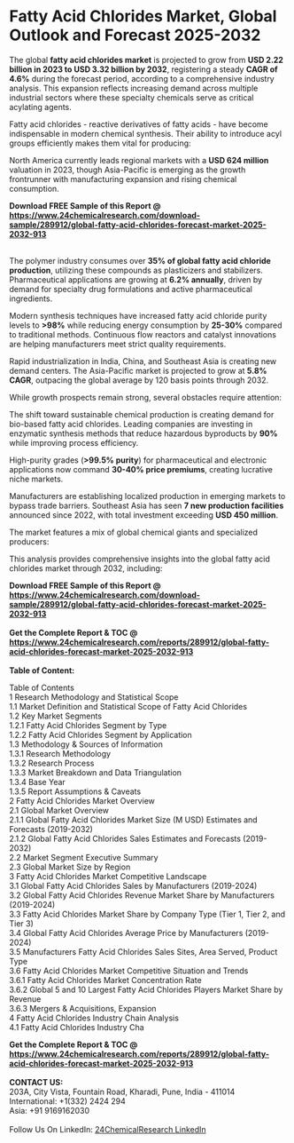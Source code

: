 <h1>Fatty Acid Chlorides Market, Global Outlook and Forecast 2025-2032</h1><p>The global <strong>fatty acid chlorides market</strong> is projected to grow from <strong>USD 2.22 billion in 2023 to USD 3.32 billion by 2032</strong>, registering a steady <strong>CAGR of 4.6%</strong> during the forecast period, according to a comprehensive industry analysis. This expansion reflects increasing demand across multiple industrial sectors where these specialty chemicals serve as critical acylating agents.</p><p>Fatty acid chlorides - reactive derivatives of fatty acids - have become indispensable in modern chemical synthesis. Their ability to introduce acyl groups efficiently makes them vital for producing:</p><p>North America currently leads regional markets with a <strong>USD 624 million</strong> valuation in 2023, though Asia-Pacific is emerging as the growth frontrunner with manufacturing expansion and rising chemical consumption.</p><div><b>Download FREE Sample of this Report @ 
            <a href="https://www.24chemicalresearch.com/download-sample/289912/global-fatty-acid-chlorides-forecast-market-2025-2032-913">
            https://www.24chemicalresearch.com/download-sample/289912/global-fatty-acid-chlorides-forecast-market-2025-2032-913</a></b></div><br><p>The polymer industry consumes over <strong>35% of global fatty acid chloride production</strong>, utilizing these compounds as plasticizers and stabilizers. Pharmaceutical applications are growing at <strong>6.2% annually</strong>, driven by demand for specialty drug formulations and active pharmaceutical ingredients.</p><p>Modern synthesis techniques have increased fatty acid chloride purity levels to <strong>&gt;98%</strong> while reducing energy consumption by <strong>25-30%</strong> compared to traditional methods. Continuous flow reactors and catalyst innovations are helping manufacturers meet strict quality requirements.</p><p>Rapid industrialization in India, China, and Southeast Asia is creating new demand centers. The Asia-Pacific market is projected to grow at <strong>5.8% CAGR</strong>, outpacing the global average by 120 basis points through 2032.</p><p>While growth prospects remain strong, several obstacles require attention:</p><p>The shift toward sustainable chemical production is creating demand for bio-based fatty acid chlorides. Leading companies are investing in enzymatic synthesis methods that reduce hazardous byproducts by <strong>90%</strong> while improving process efficiency.</p><p>High-purity grades (<strong>&gt;99.5% purity</strong>) for pharmaceutical and electronic applications now command <strong>30-40% price premiums</strong>, creating lucrative niche markets.</p><p>Manufacturers are establishing localized production in emerging markets to bypass trade barriers. Southeast Asia has seen <strong>7 new production facilities</strong> announced since 2022, with total investment exceeding <strong>USD 450 million</strong>.</p><p>The market features a mix of global chemical giants and specialized producers:</p><p>This analysis provides comprehensive insights into the global fatty acid chlorides market through 2032, including:</p><div><b>Download FREE Sample of this Report @ 
            <a href="https://www.24chemicalresearch.com/download-sample/289912/global-fatty-acid-chlorides-forecast-market-2025-2032-913">
            https://www.24chemicalresearch.com/download-sample/289912/global-fatty-acid-chlorides-forecast-market-2025-2032-913</a></b></div><br><div><b>Get the Complete Report & TOC @ 
            <a href="https://www.24chemicalresearch.com/reports/289912/global-fatty-acid-chlorides-forecast-market-2025-2032-913">
            https://www.24chemicalresearch.com/reports/289912/global-fatty-acid-chlorides-forecast-market-2025-2032-913</a></b></div><br>
            <b>Table of Content:</b><p>Table of Contents<br />
1 Research Methodology and Statistical Scope<br />
1.1 Market Definition and Statistical Scope of Fatty Acid Chlorides<br />
1.2 Key Market Segments<br />
1.2.1 Fatty Acid Chlorides Segment by Type<br />
1.2.2 Fatty Acid Chlorides Segment by Application<br />
1.3 Methodology & Sources of Information<br />
1.3.1 Research Methodology<br />
1.3.2 Research Process<br />
1.3.3 Market Breakdown and Data Triangulation<br />
1.3.4 Base Year<br />
1.3.5 Report Assumptions & Caveats<br />
2 Fatty Acid Chlorides Market Overview<br />
2.1 Global Market Overview<br />
2.1.1 Global Fatty Acid Chlorides Market Size (M USD) Estimates and Forecasts (2019-2032)<br />
2.1.2 Global Fatty Acid Chlorides Sales Estimates and Forecasts (2019-2032)<br />
2.2 Market Segment Executive Summary<br />
2.3 Global Market Size by Region<br />
3 Fatty Acid Chlorides Market Competitive Landscape<br />
3.1 Global Fatty Acid Chlorides Sales by Manufacturers (2019-2024)<br />
3.2 Global Fatty Acid Chlorides Revenue Market Share by Manufacturers (2019-2024)<br />
3.3 Fatty Acid Chlorides Market Share by Company Type (Tier 1, Tier 2, and Tier 3)<br />
3.4 Global Fatty Acid Chlorides Average Price by Manufacturers (2019-2024)<br />
3.5 Manufacturers Fatty Acid Chlorides Sales Sites, Area Served, Product Type<br />
3.6 Fatty Acid Chlorides Market Competitive Situation and Trends<br />
3.6.1 Fatty Acid Chlorides Market Concentration Rate<br />
3.6.2 Global 5 and 10 Largest Fatty Acid Chlorides Players Market Share by Revenue<br />
3.6.3 Mergers & Acquisitions, Expansion<br />
4 Fatty Acid Chlorides Industry Chain Analysis<br />
4.1 Fatty Acid Chlorides Industry Cha</p><div><b>Get the Complete Report & TOC @ 
            <a href="https://www.24chemicalresearch.com/reports/289912/global-fatty-acid-chlorides-forecast-market-2025-2032-913">
            https://www.24chemicalresearch.com/reports/289912/global-fatty-acid-chlorides-forecast-market-2025-2032-913</a></b></div><br><b>CONTACT US:</b><br>
            203A, City Vista, Fountain Road, Kharadi, Pune, India - 411014<br>
            International: +1(332) 2424 294<br>
            Asia: +91 9169162030 <br><br>
            Follow Us On LinkedIn: <a href="https://www.linkedin.com/company/24chemicalresearch/">24ChemicalResearch LinkedIn</a>